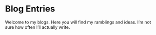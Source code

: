 # Blog Entries

Welcome to my blogs. Here you will find my ramblings and ideas. I’m not sure how often I’ll actually write. 
